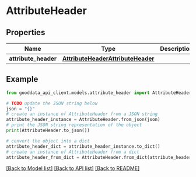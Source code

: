 # AttributeHeader


## Properties

Name | Type | Description | Notes
------------ | ------------- | ------------- | -------------
**attribute_header** | [**AttributeHeaderAttributeHeader**](AttributeHeaderAttributeHeader.md) |  | 

## Example

```python
from gooddata_api_client.models.attribute_header import AttributeHeader

# TODO update the JSON string below
json = "{}"
# create an instance of AttributeHeader from a JSON string
attribute_header_instance = AttributeHeader.from_json(json)
# print the JSON string representation of the object
print(AttributeHeader.to_json())

# convert the object into a dict
attribute_header_dict = attribute_header_instance.to_dict()
# create an instance of AttributeHeader from a dict
attribute_header_from_dict = AttributeHeader.from_dict(attribute_header_dict)
```
[[Back to Model list]](../README.md#documentation-for-models) [[Back to API list]](../README.md#documentation-for-api-endpoints) [[Back to README]](../README.md)


